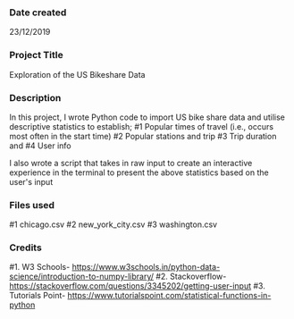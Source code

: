 ### Date created
23/12/2019

### Project Title
Exploration of the US Bikeshare Data 

### Description
In this project, I wrote Python code to import US bike share data and utilise descriptive statistics to establish;
#1 Popular times of travel (i.e., occurs most often in the start time)
#2 Popular stations and trip
#3 Trip duration and
#4 User info

I also wrote a script that takes in raw input to create an interactive experience in the terminal to present the above statistics based on the user's input

### Files used
#1 chicago.csv
#2 new_york_city.csv
#3 washington.csv

### Credits
#1. W3 Schools- https://www.w3schools.in/python-data-science/introduction-to-numpy-library/
#2. Stackoverflow- https://stackoverflow.com/questions/3345202/getting-user-input
#3. Tutorials Point- https://www.tutorialspoint.com/statistical-functions-in-python


